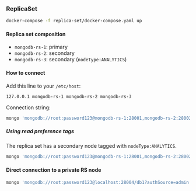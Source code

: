 ### ReplicaSet

``` sh
docker-compose -f replica-set/docker-compose.yaml up
```

#### Replica set composition

- `mongodb-rs-1`: primary
- `mongodb-rs-2`: secondary
- `mongodb-rs-3`: secondary (`nodeType:ANALYTICS`)

#### How to connect

Add this line to your `/etc/host`:

```
127.0.0.1 mongodb-rs-1 mongodb-rs-2 mongodb-rs-3
```

Connection string:

``` sh
mongo 'mongodb://root:password123@mongodb-rs-1:28001,mongodb-rs-2:28002,mongodb-rs-3:28003/db1?authSource=admin&replicaSet=replicaset'
```

##### Using read preference tags

The replica set has a secondary node tagged with `nodeType:ANALYTICS`.

``` sh
mongo 'mongodb://root:password123@mongodb-rs-1:28001,mongodb-rs-2:28002,mongodb-rs-3:28003/db1?authSource=admin&replicaSet=replicaset&readPreference=secondary&readPreferenceTags=nodeType:ANALYTICS'
```

#### Direct connection to a private RS node

``` sh
mongo 'mongodb://root:password123@localhost:28004/db1?authSource=admin'
```
